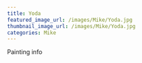 ```yaml
---
title: Yoda
featured_image_url: /images/Mike/Yoda.jpg
thumbnail_image_url: /images/Mike/Yoda.jpg
categories: Mike
---
```

Painting info

